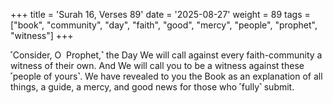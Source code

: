 +++
title = 'Surah 16, Verses 89'
date = '2025-08-27'
weight = 89
tags = ["book", "community", "day", "faith", "good", "mercy", "people", "prophet", "witness"]
+++

˹Consider, O  Prophet,˺ the Day We will call against every faith-community a witness of their own. And We will call you to be a witness against these ˹people of yours˺. We have revealed to you the Book as an explanation of all things, a guide, a mercy, and good news for those who ˹fully˺ submit.